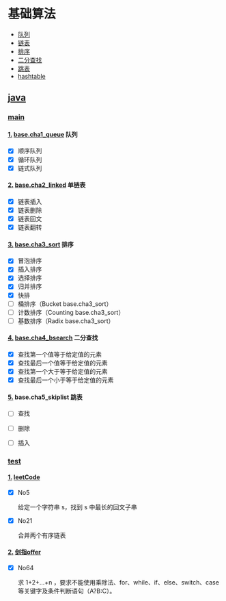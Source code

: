 # 基础算法

- [队列](#base.queue)
- [链表](#base.linked)
- [排序](#base.sort)
- [二分查找](#base.bsearch)
- [跳表](#base.skiplist)
- [hashtable](#base.hashtable)

## [java](#java)

### [main](#main)

#### [1.](#base.queue) [base.cha1_queue](https://github.com/JoanneGeng/Algorithm/blob/master/java/src/main/java/base.queue) 队列
- [x] 顺序队列
- [x] 循环队列
- [x] 链式队列

#### [2.](#base.linked) [base.cha2_linked](https://github.com/JoanneGeng/Algorithm/blob/master/java/src/main/java/base.bsearch) 单链表
- [x] 链表插入
- [x] 链表删除
- [x] 链表回文
- [x] 链表翻转

#### [3.](#base.sort) [base.cha3_sort](https://github.com/JoanneGeng/Algorithm/blob/master/java/src/main/java/base.sort) 排序
- [x] 冒泡排序
- [x] 插入排序
- [x] 选择排序
- [x] 归并排序
- [x] 快排
- [ ] 桶排序（Bucket base.cha3_sort）
- [ ] 计数排序（Counting base.cha3_sort）
- [ ] 基数排序（Radix base.cha3_sort）

#### [4.](#base.bsearch) [base.cha4_bsearch](https://github.com/JoanneGeng/Algorithm/blob/master/java/src/main/java/base.bsearch) 二分查找
- [x] 查找第一个值等于给定值的元素
- [x] 查找最后一个值等于给定值的元素
- [x] 查找第一个大于等于给定值的元素
- [x] 查找最后一个小于等于给定值的元素

#### [5.](#base.skiplist) base.cha5_skiplist 跳表
- [ ] 查找
- [ ] 删除
- [ ] 插入



### [test](#test)
#### [1.](#leetCode) [leetCode](https://github.com/JoanneGeng/Algorithm/blob/master/java/src/test/java/leetcode)
- [x] No5 
    <p>给定一个字符串 s，找到 s 中最长的回文子串
- [x] No21 
    <p> 合并两个有序链表

#### [2.](#剑指offer) [剑指offer](https://github.com/JoanneGeng/Algorithm/blob/master/java/src/test/java/offer)
- [x] No64 
    <p>求 1+2+...+n ，要求不能使用乘除法、for、while、if、else、switch、case等关键字及条件判断语句（A?B:C）。